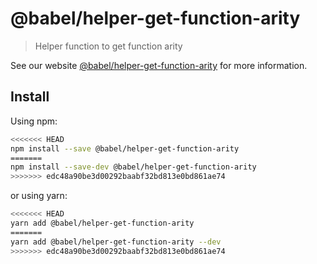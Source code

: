 # @babel/helper-get-function-arity

> Helper function to get function arity

See our website [@babel/helper-get-function-arity](https://babeljs.io/docs/en/babel-helper-get-function-arity) for more information.

## Install

Using npm:

```sh
<<<<<<< HEAD
npm install --save @babel/helper-get-function-arity
=======
npm install --save-dev @babel/helper-get-function-arity
>>>>>>> edc48a90be3d00292baabf32bd813e0bd861ae74
```

or using yarn:

```sh
<<<<<<< HEAD
yarn add @babel/helper-get-function-arity
=======
yarn add @babel/helper-get-function-arity --dev
>>>>>>> edc48a90be3d00292baabf32bd813e0bd861ae74
```
